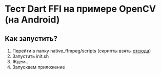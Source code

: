 # Тест Dart FFI на примере OpenCV (на Android)

## Как запустить?
1) Перейти в папку native_ffmpeg/scripts (скрипты взяты [отсюда](https://github.com/Javernaut/ffmpeg-android-maker))
2) Запустить init.sh
3) Ждем...
4) Запускаем приложение